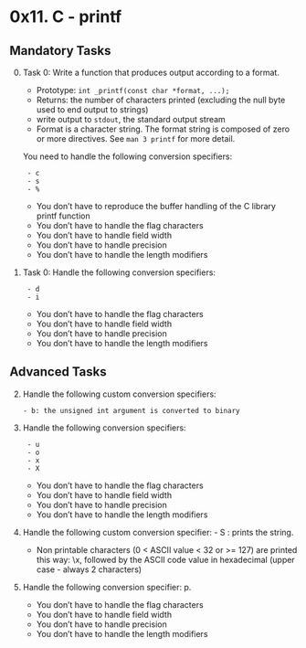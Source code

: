 # 0x11. C - printf

## Mandatory Tasks

0. Task 0: Write a function that produces output according to a format.

	* Prototype: `int _printf(const char *format, ...);`
	* Returns: the number of characters printed (excluding the null byte used to end output to strings)
	* write output to `stdout`, the standard output stream
	* Format is a character string. The format string is composed of zero or more directives. See `man 3 printf` for more detail.
	
	You need to handle the following conversion specifiers:
		
		- c
		- s
		- %

	* You don’t have to reproduce the buffer handling of the C library printf function
	* You don’t have to handle the flag characters
	* You don’t have to handle field width
	* You don’t have to handle precision
	* You don’t have to handle the length modifiers

1. Task 0: Handle the following conversion specifiers:
		
		- d
		- i

	* You don’t have to handle the flag characters
	* You don’t have to handle field width
	* You don’t have to handle precision
	* You don’t have to handle the length modifiers

## Advanced Tasks
2.  Handle the following custom conversion specifiers:
	
		- b: the unsigned int argument is converted to binary

3. Handle the following conversion specifiers:

		- u
		- o
		- x
		- X
	
	* You don’t have to handle the flag characters
	* You don’t have to handle field width
	* You don’t have to handle precision
	* You don’t have to handle the length modifiers

4. Handle the following custom conversion specifier:
		- S : prints the string.

	* Non printable characters (0 < ASCII value < 32 or >= 127) are printed this way: \x, followed by the ASCII code value in hexadecimal (upper case - always 2 characters)

5. Handle the following conversion specifier: p.
	* You don’t have to handle the flag characters
	* You don’t have to handle field width
	* You don’t have to handle precision
	* You don’t have to handle the length modifiers
